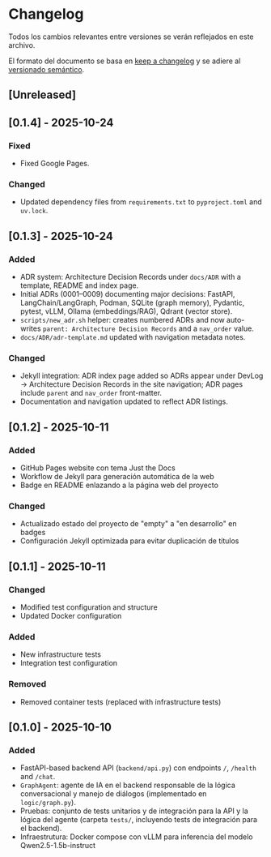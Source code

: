 # Changelog

Todos los cambios relevantes entre versiones se verán reflejados en este archivo.

El formato del documento se basa en [keep a changelog](https://keepachangelog.com/en/1.1.0/) y se adiere al [versionado semántico](https://semver.org/).


## [Unreleased]

## [0.1.4] - 2025-10-24

### Fixed

- Fixed Google Pages.

### Changed

- Updated dependency files from `requirements.txt` to `pyproject.toml` and `uv.lock`.

## [0.1.3] - 2025-10-24

### Added

- ADR system: Architecture Decision Records under `docs/ADR` with a template, README and index page.
- Initial ADRs (0001–0009) documenting major decisions: FastAPI, LangChain/LangGraph, Podman, SQLite (graph memory), Pydantic, pytest, vLLM, Ollama (embeddings/RAG), Qdrant (vector store).
- `scripts/new_adr.sh` helper: creates numbered ADRs and now auto-writes `parent: Architecture Decision Records` and a `nav_order` value.
- `docs/ADR/adr-template.md` updated with navigation metadata notes.

### Changed

- Jekyll integration: ADR index page added so ADRs appear under DevLog → Architecture Decision Records in the site navigation; ADR pages include `parent` and `nav_order` front-matter.
- Documentation and navigation updated to reflect ADR listings.

## [0.1.2] - 2025-10-11

### Added

- GitHub Pages website con tema Just the Docs
- Workflow de Jekyll para generación automática de la web
- Badge en README enlazando a la página web del proyecto

### Changed

- Actualizado estado del proyecto de "empty" a "en desarrollo" en badges
- Configuración Jekyll optimizada para evitar duplicación de títulos

## [0.1.1] - 2025-10-11

### Changed

- Modified test configuration and structure
- Updated Docker configuration

### Added

- New infrastructure tests
- Integration test configuration

### Removed

- Removed container tests (replaced with infrastructure tests)

## [0.1.0] - 2025-10-10

### Added

- FastAPI-based backend API (`backend/api.py`) con endpoints `/`, `/health` and `/chat`.
- `GraphAgent`: agente de IA en el backend responsable de la lógica conversacional y manejo de diálogos (implementado en `logic/graph.py`).
- Pruebas: conjunto de tests unitarios y de integración para la API y la lógica del agente (carpeta `tests/`, incluyendo tests de integración para el backend).
- Infraestrutura: Docker compose con vLLM para inferencia del modelo Qwen2.5-1.5b-instruct

